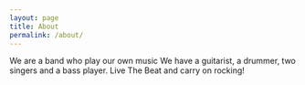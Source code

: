 ```yaml
---
layout: page
title: About
permalink: /about/
---
```


We are a band who play our own music We have a guitarist, a drummer, two singers and a bass player. Live The Beat and carry on rocking!

